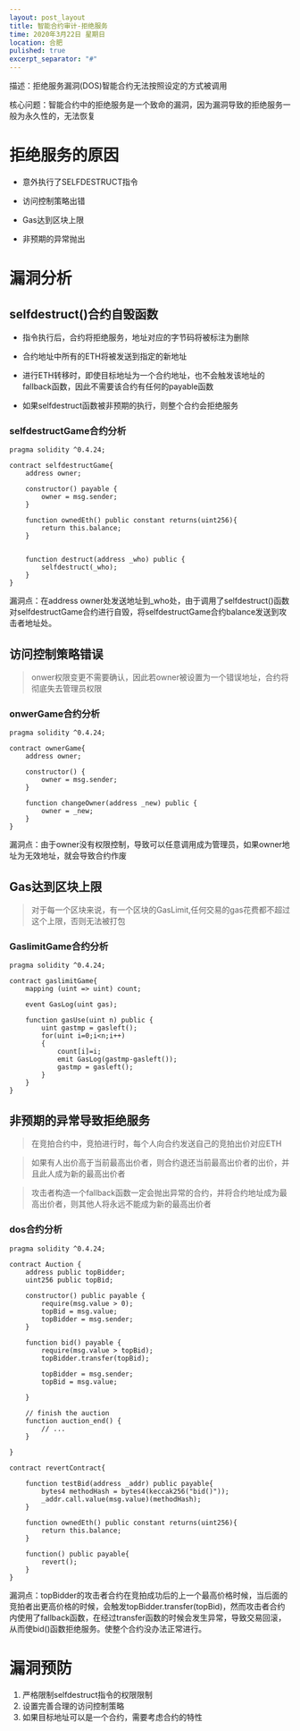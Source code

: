 ```yaml
---
layout: post_layout
title: 智能合约审计-拒绝服务
time: 2020年3月22日 星期日
location: 合肥
pulished: true
excerpt_separator: "#"
---
```


描述：拒绝服务漏洞(DOS)智能合约无法按照设定的方式被调用

核心问题：智能合约中的拒绝服务是一个致命的漏洞，因为漏洞导致的拒绝服务一般为永久性的，无法恢复

# 拒绝服务的原因

- 意外执行了SELFDESTRUCT指令

- 访问控制策略出错

- Gas达到区块上限

- 非预期的异常抛出

# 漏洞分析

## selfdestruct()合约自毁函数

- 指令执行后，合约将拒绝服务，地址对应的字节码将被标注为删除

- 合约地址中所有的ETH将被发送到指定的新地址

- 进行ETH转移时，即使目标地址为一个合约地址，也不会触发该地址的fallback函数，因此不需要该合约有任何的payable函数

- 如果selfdestruct函数被非预期的执行，则整个合约会拒绝服务

### selfdestructGame合约分析

```sol
pragma solidity ^0.4.24;

contract selfdestructGame{
    address owner;

    constructor() payable {
        owner = msg.sender;
    }
    
    function ownedEth() public constant returns(uint256){
        return this.balance;
    }
    

    function destruct(address _who) public {
        selfdestruct(_who);
    }
}
```

漏洞点：在address owner处发送地址到_who处，由于调用了selfdestruct()函数对selfdestructGame合约进行自毁，将selfdestructGame合约balance发送到攻击者地址处。

## 访问控制策略错误

> onwer权限变更不需要确认，因此若owner被设置为一个错误地址，合约将彻底失去管理员权限

### onwerGame合约分析

```sol
pragma solidity ^0.4.24;

contract ownerGame{
    address owner;

    constructor() {
        owner = msg.sender;
    }

    function changeOwner(address _new) public {
        owner = _new;
    }
}
```

漏洞点：由于owner没有权限控制，导致可以任意调用成为管理员，如果owner地址为无效地址，就会导致合约作废

## Gas达到区块上限

> 对于每一个区块来说，有一个区块的GasLimit,任何交易的gas花费都不超过这个上限，否则无法被打包

### GaslimitGame合约分析

```sol
pragma solidity ^0.4.24;

contract gaslimitGame{
    mapping (uint => uint) count;
    
    event GasLog(uint gas);

    function gasUse(uint n) public {
        uint gastmp = gasleft();
        for(uint i=0;i<n;i++)
        {
            count[i]=i;
            emit GasLog(gastmp-gasleft());
            gastmp = gasleft();
        }
    }
}
```

## 非预期的异常导致拒绝服务

> 在竞拍合约中，竞拍进行时，每个人向合约发送自己的竞拍出价对应ETH

> 如果有人出价高于当前最高出价者，则合约退还当前最高出价者的出价，并且此人成为新的最高出价者

> 攻击者构造一个fallback函数一定会抛出异常的合约，并将合约地址成为最高出价者，则其他人将永远不能成为新的最高出价者

### dos合约分析

```sol
pragma solidity ^0.4.24;

contract Auction {
    address public topBidder;
    uint256 public topBid;

    constructor() public payable {
        require(msg.value > 0);      
        topBid = msg.value;
        topBidder = msg.sender;
    }
    
    function bid() payable {
        require(msg.value > topBid);
        topBidder.transfer(topBid);

        topBidder = msg.sender;
        topBid = msg.value;

    }

    // finish the auction
    function auction_end() {
        // ...
    }
    
}

contract revertContract{
    
    function testBid(address _addr) public payable{
        bytes4 methodHash = bytes4(keccak256("bid()"));
        _addr.call.value(msg.value)(methodHash);
    }
    
    function ownedEth() public constant returns(uint256){
        return this.balance;
    }
    
    function() public payable{
        revert();
    }
}
```
漏洞点：topBidder的攻击者合约在竞拍成功后的上一个最高价格时候，当后面的竞拍者出更高价格的时候，会触发topBidder.transfer(topBid)，然而攻击者合约内使用了fallback函数，在经过transfer函数的时候会发生异常，导致交易回滚，从而使bid()函数拒绝服务。使整个合约没办法正常进行。

# 漏洞预防

1. 严格限制selfdestruct指令的权限限制
2. 设置完善合理的访问控制策略
3. 如果目标地址可以是一个合约，需要考虑合约的特性